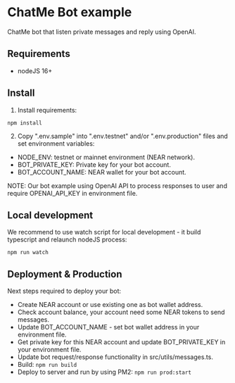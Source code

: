 # ChatMe Bot example

ChatMe bot that listen private messages and reply using OpenAI.

## Requirements

- nodeJS 16+

## Install

1. Install requirements:

``` 
npm install
```

2. Copy ".env.sample" into ".env.testnet" and/or ".env.production" files and set environment variables:

- NODE_ENV: testnet or mainnet environment (NEAR network).
- BOT_PRIVATE_KEY: Private key for your bot account.
- BOT_ACCOUNT_NAME: NEAR wallet for your bot account.

NOTE: Our bot example using OpenAI API to process responses to user and require OPENAI_API_KEY in environment file.

## Local development

We recommend to use watch script for local development - it build typescript and relaunch nodeJS process:

```npm run watch```

## Deployment & Production

Next steps required to deploy your bot:

- Create NEAR account or use existing one as bot wallet address.
- Check account balance, your account need some NEAR tokens to send messages.
- Update BOT_ACCOUNT_NAME - set bot wallet address in your environment file.
- Get private key for this NEAR account and update BOT_PRIVATE_KEY in your environment file.
- Update bot request/response functionality in src/utils/messages.ts.
- Build: ```npm run build```
- Deploy to server and run by using PM2: ```npm run prod:start```


